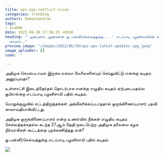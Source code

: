 ```yaml
---
title: eps-ops-conflict-issue
categories: trending
authors: Ramachandran
tags:
- aiadmk
date: 2022-06-30 17:36:25 +0530
heading: "'அன்புள்ள அண்ணன் ஓ.பன்னீர்செல்வத்துக்கு... ' எடப்பாடி பழனிசாமியின் கடிதம்
  வைரல்.."
preview_image: "/images/2022/06/30/eps-ops-latest-updates-jpg.jpeg"
image_uploader: []
code: ''

---
```

அதிமுக செயல்படாமல் இருக்க எல்லா வேலைகளையும் செய்துவிட்டு எனக்கு கடிதம் அனுப்புவதா?

உள்ளாட்சி இடைத்தேர்தல் தொடர்பாக எனக்கு எழுதிய கடிதம் ஏற்புடையதல்ல ஓபிஎஸ்க்கு எடப்பாடி பழனிசாமி பதில் கடிதம்.

பொதுக்குழுவில் சட்டத்திருத்தங்கள் அங்கீகரிக்கப்படாததால் ஒருங்கிணைப்பாளர் பதவி காலாவதியாகிவிட்டது.

அதிமுக ஒருங்கிணைப்பாளர் என்ற உணர்வில் நீங்கள் எழுதிய கடிதம் செல்லத்தக்கதல்ல கடந்த 27ஆம் தேதி நடைபெற்ற அதிமுக தலைமை கழக நிர்வாகிகள் கூட்டத்தை புறக்கணித்தது ஏன்?

ஓ.பன்னீர்செல்வத்துக்கு எடப்பாடி பழனிசாமி பதில் கடிதம்.

![](/images/2022/06/30/eps-ops-admk-jpg.jpeg)
